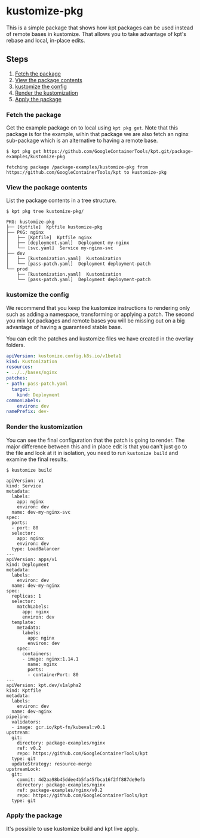 # kustomize-pkg

This is a simple package that shows how kpt packages can be used instead of remote bases in kustomize.  That allows you to take advantage of kpt's rebase and local, in-place edits.

## Steps

1. [Fetch the package](#fetch-the-package)
2. [View the package contents](#view-the-package-contents)
3. [kustomize the config](#kustomize-the-config)
4. [Render the kustomization](#render-the-kustomization)
5. [Apply the package](#apply-the-package)

### Fetch the package

Get the example package on to local using `kpt pkg get`. Note that this package is for the example, wihin that package we are also fetch an nginx sub-package which is an alternative to having a remote base. 

```shell
$ kpt pkg get https://github.com/GoogleContainerTools/kpt.git/package-examples/kustomize-pkg

fetching package /package-examples/kustomize-pkg from https://github.com/GoogleContainerTools/kpt to kustomize-pkg
```


### View the package contents

List the package contents in a tree structure.

```shell
$ kpt pkg tree kustomize-pkg/

PKG: kustomize-pkg
├── [Kptfile]  Kptfile kustomize-pkg
├── PKG: nginx
│   ├── [Kptfile]  Kptfile nginx
│   ├── [deployment.yaml]  Deployment my-nginx
│   └── [svc.yaml]  Service my-nginx-svc
├── dev
│   ├── [kustomization.yaml]  Kustomization 
│   └── [pass-patch.yaml]  Deployment deployment-patch
└── prod
    ├── [kustomization.yaml]  Kustomization 
    └── [pass-patch.yaml]  Deployment deployment-patch
```

### kustomize the config

We recommend that you keep the kustomize instructions to rendering only such as adding a namespace, transforming or applying a patch.  The second you mix kpt packages and remote bases you will be missing out on a big advantage of having a guaranteed stable base.

You can edit the patches and kustomize files we have created in the overlay folders.

```yaml
apiVersion: kustomize.config.k8s.io/v1beta1
kind: Kustomization
resources:
- ../../bases/nginx
patches:
- path: pass-patch.yaml
  target:
    kind: Deployment
commonLabels:
    environ: dev
namePrefix: dev-
```

### Render the kustomization

You can see the final configuration that the patch is going to render. The major difference between this and in place edit is that you can't just go to the file and look at it in isolation, you need to run `kustomize build` and examine the final results.

```shell
$ kustomize build

apiVersion: v1
kind: Service
metadata:
  labels:
    app: nginx
    environ: dev
  name: dev-my-nginx-svc
spec:
  ports:
  - port: 80
  selector:
    app: nginx
    environ: dev
  type: LoadBalancer
---
apiVersion: apps/v1
kind: Deployment
metadata:
  labels:
    environ: dev
  name: dev-my-nginx
spec:
  replicas: 1
  selector:
    matchLabels:
      app: nginx
      environ: dev
  template:
    metadata:
      labels:
        app: nginx
        environ: dev
    spec:
      containers:
      - image: nginx:1.14.1
        name: nginx
        ports:
        - containerPort: 80
---
apiVersion: kpt.dev/v1alpha2
kind: Kptfile
metadata:
  labels:
    environ: dev
  name: dev-nginx
pipeline:
  validators:
  - image: gcr.io/kpt-fn/kubeval:v0.1
upstream:
  git:
    directory: package-examples/nginx
    ref: v0.2
    repo: https://github.com/GoogleContainerTools/kpt
  type: git
  updateStrategy: resource-merge
upstreamLock:
  git:
    commit: 4d2aa98b45ddee4b5fa45fbca16f2ff887de9efb
    directory: package-examples/nginx
    ref: package-examples/nginx/v0.2
    repo: https://github.com/GoogleContainerTools/kpt
  type: git
```

### Apply the package

It's possible to use kustomize build and kpt live apply.  